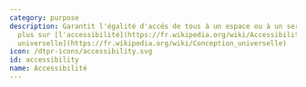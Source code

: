 ```yaml
---
category: purpose
description: Garantit l'égalité d'accés de tous à un espace ou à un service. En savoir
  plus sur [l'accessibilité](https://fr.wikipedia.org/wiki/Accessibilité) et [la conception
  universelle](https://fr.wikipedia.org/wiki/Conception_universelle)
icon: /dtpr-icons/accessibility.svg
id: accessibility
name: Accessibilité
---
```

